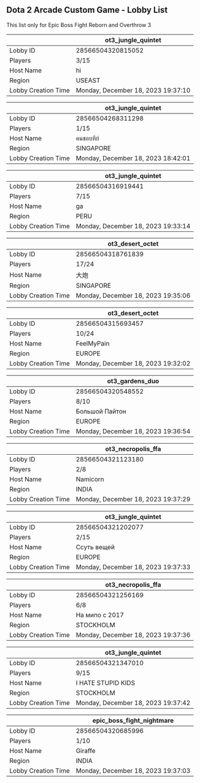 ## Dota 2 Arcade Custom Game - Lobby List

This list only for Epic Boss Fight Reborn and Overthrow 3

|  | ot3_jungle_quintet |
| ------ | ------ |
| Lobby ID | 28566504320815052 |
| Players | 3/15 |
| Host Name | hi |
| Region | USEAST |
| Lobby Creation Time | Monday, December 18, 2023 19:37:10 |


|  | ot3_jungle_quintet |
| ------ | ------ |
| Lobby ID | 28566504268311298 |
| Players | 1/15 |
| Host Name | คนชอบหีย์ |
| Region | SINGAPORE |
| Lobby Creation Time | Monday, December 18, 2023 18:42:01 |


|  | ot3_jungle_quintet |
| ------ | ------ |
| Lobby ID | 28566504316919441 |
| Players | 7/15 |
| Host Name | ga |
| Region | PERU |
| Lobby Creation Time | Monday, December 18, 2023 19:33:14 |


|  | ot3_desert_octet |
| ------ | ------ |
| Lobby ID | 28566504318761839 |
| Players | 17/24 |
| Host Name | 大炮 |
| Region | SINGAPORE |
| Lobby Creation Time | Monday, December 18, 2023 19:35:06 |


|  | ot3_desert_octet |
| ------ | ------ |
| Lobby ID | 28566504315693457 |
| Players | 10/24 |
| Host Name | FeelMyPain |
| Region | EUROPE |
| Lobby Creation Time | Monday, December 18, 2023 19:32:02 |


|  | ot3_gardens_duo |
| ------ | ------ |
| Lobby ID | 28566504320548552 |
| Players | 8/10 |
| Host Name | Большой Пайтон |
| Region | EUROPE |
| Lobby Creation Time | Monday, December 18, 2023 19:36:54 |


|  | ot3_necropolis_ffa |
| ------ | ------ |
| Lobby ID | 28566504321123180 |
| Players | 2/8 |
| Host Name | Namicorn |
| Region | INDIA |
| Lobby Creation Time | Monday, December 18, 2023 19:37:29 |


|  | ot3_jungle_quintet |
| ------ | ------ |
| Lobby ID | 28566504321202077 |
| Players | 2/15 |
| Host Name | Ссуть вещей |
| Region | EUROPE |
| Lobby Creation Time | Monday, December 18, 2023 19:37:33 |


|  | ot3_necropolis_ffa |
| ------ | ------ |
| Lobby ID | 28566504321256169 |
| Players | 6/8 |
| Host Name | На мипо с 2017 |
| Region | STOCKHOLM |
| Lobby Creation Time | Monday, December 18, 2023 19:37:36 |


|  | ot3_jungle_quintet |
| ------ | ------ |
| Lobby ID | 28566504321347010 |
| Players | 9/15 |
| Host Name | I HATE STUPID KIDS |
| Region | STOCKHOLM |
| Lobby Creation Time | Monday, December 18, 2023 19:37:42 |


|  | epic_boss_fight_nightmare |
| ------ | ------ |
| Lobby ID | 28566504320685996 |
| Players | 1/10 |
| Host Name | Giraffe |
| Region | INDIA |
| Lobby Creation Time | Monday, December 18, 2023 19:37:03 |


